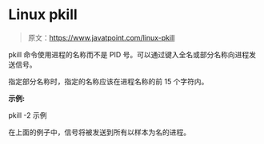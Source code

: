 # Linux pkill

> 原文：<https://www.javatpoint.com/linux-pkill>

pkill 命令使用进程的名称而不是 PID 号。可以通过键入全名或部分名称向进程发送信号。

指定部分名称时，指定的名称应该在进程名称的前 15 个字符内。

**示例:**

pkill -2 示例

在上面的例子中，信号将被发送到所有以样本为名的进程。